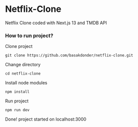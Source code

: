# Netflix-Clone

Netflix Clone coded with Next.js 13 and TMDB API

### How to run project?

Clone project
```
git clone https://github.com/basakdonder/netflix-clone.git
```

Change directory
```
cd netflix-clone
```

Install node modules
```
npm install
```

Run project
```
npm run dev
```

Done! project started on localhost:3000